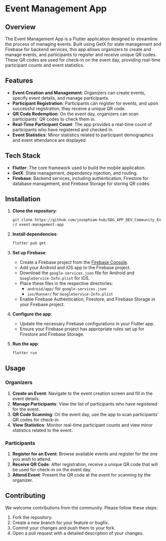# Event Management App

## Overview

The Event Management App is a Flutter application designed to streamline the process of managing events. Built using GetX for state management and Firebase for backend services, this app allows organizers to create and manage events, and participants to register and receive unique QR codes. These QR codes are used for check-in on the event day, providing real-time participant counts and event statistics.

## Features

- **Event Creation and Management**: Organizers can create events, specify event details, and manage participants.
- **Participant Registration**: Participants can register for events, and upon successful registration, they receive a unique QR code.
- **QR Code Redemption**: On the event day, organizers can scan participants' QR codes to check them in.
- **Real-Time Participant Count**: The app provides a real-time count of participants who have registered and checked in.
- **Event Statistics**: Minor statistics related to participant demographics and event attendance are displayed.

## Tech Stack

- **Flutter**: The core framework used to build the mobile application.
- **GetX**: State management, dependency injection, and routing.
- **Firebase**: Backend services, including authentication, Firestore for database management, and Firebase Storage for storing QR codes.

## Installation

1. **Clone the repository**:
   ```bash
   git clone https://github.com/josephsam-hub/GDG_APP_DEV_Community_Event_management
   cd event-management-app
   ```

2. **Install dependencies**:
   ```bash
   flutter pub get
   ```

3. **Set up Firebase**:
   - Create a Firebase project from the [Firebase Console](https://console.firebase.google.com/).
   - Add your Android and iOS app to the Firebase project.
   - Download the `google-services.json` file for Android and `GoogleService-Info.plist` for iOS.
   - Place these files in the respective directories:
     - `android/app/` for `google-services.json`
     - `ios/Runner/` for `GoogleService-Info.plist`
   - Enable Firebase Authentication, Firestore, and Firebase Storage in your Firebase project.

4. **Configure the app**:
   - Update the necessary Firebase configurations in your Flutter app.
   - Ensure your Firebase project has appropriate rules set up for Firestore and Firebase Storage.

5. **Run the app**:
   ```bash
   flutter run
   ```
## Usage

### Organizers

1. **Create an Event**: Navigate to the event creation screen and fill in the event details.
2. **Manage Participants**: View the list of participants who have registered for the event.
3. **QR Code Scanning**: On the event day, use the app to scan participants' QR codes for check-in.
4. **View Statistics**: Monitor real-time participant counts and view minor statistics related to the event.

### Participants

1. **Register for an Event**: Browse available events and register for the one you wish to attend.
2. **Receive QR Code**: After registration, receive a unique QR code that will be used for check-in on the event day.
3. **Attend Event**: Present the QR code at the event for scanning by the organizer.

## Contributing

We welcome contributions from the community. Please follow these steps:

1. Fork the repository.
2. Create a new branch for your feature or bugfix.
3. Commit your changes and push them to your fork.
4. Open a pull request with a detailed description of your changes.
